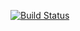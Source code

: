 [![Build Status](https://travis-ci.org/zzzmanzzz/FinancialEngineeringToolbox.svg?branch=master)](https://travis-ci.org/zzzmanzzz/FinancialEngineeringToolbox) 
